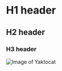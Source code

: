 # H1 header
## H2 header
### H3 header

![Image of Yaktocat](https://octodex.github.com/images/yaktocat.png)
